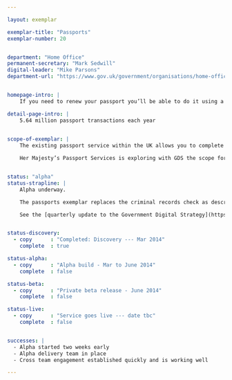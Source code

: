 ```yaml
---

layout: exemplar

exemplar-title: "Passports"
exemplar-number: 20


department: "Home Office"
permanent-secretary: "Mark Sedwill"
digital-leader: "Mike Parsons"
department-url: "https://www.gov.uk/government/organisations/home-office"


homepage-intro: |
    If you need to renew your passport you’ll be able to do it using a simple online service

detail-page-intro: |
    5.64 million passport transactions each year
    

scope-of-exemplar: |
    The existing passport service within the UK allows you to complete an online application form to apply for, renew or update a passport. The printed application form is then returned to you to sign, date, add any documents or photographs that are needed, and return for processing.

    Her Majesty’s Passport Services is exploring with GDS the scope for a fully digital passport service.


status: "alpha"
status-strapline: |
    Alpha underway. 

    The passports exemplar replaces the criminal records check as described in the Digital Strategy update.

    See the [quarterly update to the Government Digital Strategy](https://www.gov.uk/government/publications/government-digital-strategy-quarterly-progress-report-december-2013/government-digital-strategy-quarterly-progress-report-december-2013), published December 2013


status-discovery:
  - copy      : "Completed: Discovery --- Mar 2014"
    complete  : true

status-alpha:
  - copy      : "Alpha build - Mar to June 2014"
    complete  : false

status-beta:
  - copy      : "Private beta release - June 2014"
    complete  : false

status-live:
  - copy      : "Service goes live --- date tbc"
    complete  : false


successes: |
  - Alpha started two weeks early 
  - Alpha delivery team in place 
  - Cross team engagement established quickly and is working well 

---
```




